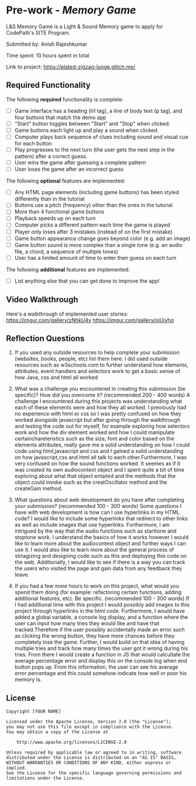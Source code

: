 # Pre-work - *Memory Game*

L&S Memory Game is a Light & Sound Memory game to apply for CodePath's SITE Program. 

Submitted by: Anish Rajeshkumar

Time spent: 10 hours spent in total

Link to project: https://elated-zigzag-lunge.glitch.me/

## Required Functionality

The following **required** functionality is complete:

* [ ] Game interface has a heading (h1 tag), a line of body text (p tag), and four buttons that match the demo app
* [ ] "Start" button toggles between "Start" and "Stop" when clicked. 
* [ ] Game buttons each light up and play a sound when clicked. 
* [ ] Computer plays back sequence of clues including sound and visual cue for each button
* [ ] Play progresses to the next turn (the user gets the next step in the pattern) after a correct guess. 
* [ ] User wins the game after guessing a complete pattern
* [ ] User loses the game after an incorrect guess

The following **optional** features are implemented:

* [ ] Any HTML page elements (including game buttons) has been styled differently than in the tutorial
* [ ] Buttons use a pitch (frequency) other than the ones in the tutorial
* [ ] More than 4 functional game buttons
* [ ] Playback speeds up on each turn
* [ ] Computer picks a different pattern each time the game is played
* [ ] Player only loses after 3 mistakes (instead of on the first mistake)
* [ ] Game button appearance change goes beyond color (e.g. add an image)
* [ ] Game button sound is more complex than a single tone (e.g. an audio file, a chord, a sequence of multiple tones)
* [ ] User has a limited amount of time to enter their guess on each turn

The following **additional** features are implemented:

- [ ] List anything else that you can get done to improve the app!

## Video Walkthrough

Here's a walkthrough of implemented user stories:
https://imgur.com/gallery/zNhkU4y
https://imgur.com/gallery/qiUiyhq



## Reflection Questions
1. If you used any outside resources to help complete your submission (websites, books, people, etc) list them here. 
I did used outside resources such as w3schools.com to further understand 
how elements, attributes, event handlers and selectors work to get a 
basic sense of how Java, css and html all worked

2. What was a challenge you encountered in creating this submission (be specific)? How did you overcome it? (recommended 200 - 400 words) 
A challenge I encountered during this projects was understanding what each of these elements were
and how they all worked. I previously had no experience with html or css so I was pretty confused 
on how they worked alongside javascript but after going through the walkthrough and testing the 
code out for myself, for example exploring how selectors work and how the div element worked and how 
I could manipulate certainchareteristics such as the size, font and color based on the elements 
attributes, really gave me a solid understanding on how I could code using html,javascript and 
css and I gained a solid understanding on how javascript,css and html all talk to each other.Furthermore, 
I was very confused on how the sound functions worked. It seemes as if it was created its own audiocontext
object and I spent quite a bit of time exploring about what that object entailed and the methods that 
the object could invoke such as the creatOscillator method and the createGain method. 

3. What questions about web development do you have after completing your submission? (recommended 100 - 300 words) 
Some questions I have with web development is how can I use hyperlinks in my HTML code? I would like to 
include some hyperlinks that redirect to other links as well as include images that use hyperlinks. 
Furthermore, I am intrigued by the way that the audio functions such as starttone and stoptone work. I 
understand the basics of how it works however I would like to learn more about the audiocontext object 
and further ways I can use it. I would also like to learn more about the general process of strtagizing 
and designing code such as this and deploying this code on the web. Additionally, I would like to see 
if there is a way you can track the users who visited the page and gain data from any feedback they leave. 

4. If you had a few more hours to work on this project, what would you spend them doing (for example: refactoring certain functions, adding additional features, etc). Be specific. (recommended 100 - 300 words) 
If I had additional time with this project I would possibly add images to this project through hyperlinks
in the html code. Furthermore, I would have added a  global variable, a console log display, 
and a function where the user can input how many tries they would like  and have that tracked.Therefore if
the user possibly accidentally made an error such as clicking the wrong button, they have more chances before 
they completely lose the game. Further, I would build on that idea of having multiple tries and track 
how many times the user got it wrong during his tries. From there I would create a function in JS 
that would calcultate the average percentage error and display this on the console log when 
end button pops up. From this information, the user can see his average error percentage and this
could somehow indicate how well or poor his memory is. 



## License

    Copyright [YOUR NAME]

    Licensed under the Apache License, Version 2.0 (the "License");
    you may not use this file except in compliance with the License.
    You may obtain a copy of the License at

        http://www.apache.org/licenses/LICENSE-2.0

    Unless required by applicable law or agreed to in writing, software
    distributed under the License is distributed on an "AS IS" BASIS,
    WITHOUT WARRANTIES OR CONDITIONS OF ANY KIND, either express or implied.
    See the License for the specific language governing permissions and
    limitations under the License.
